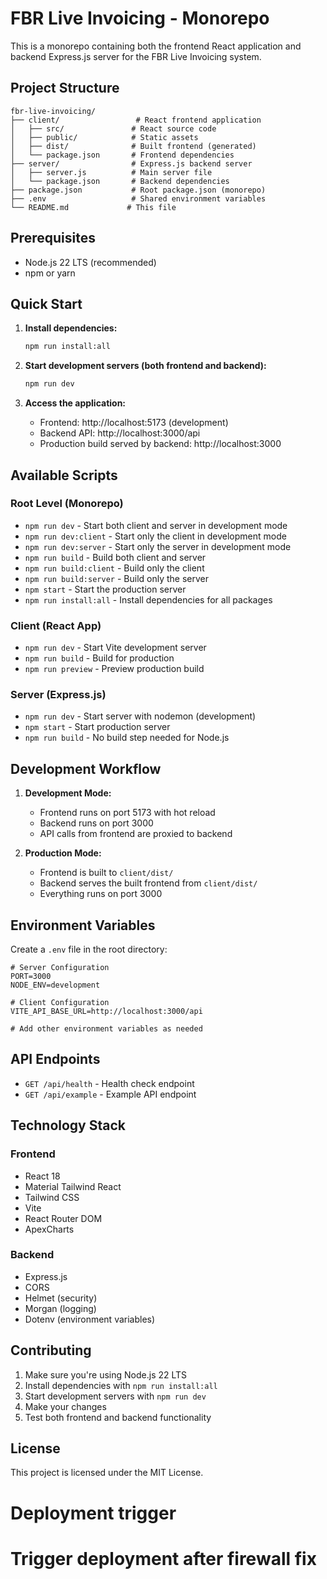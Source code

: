 # FBR Live Invoicing - Monorepo

This is a monorepo containing both the frontend React application and backend Express.js server for the FBR Live Invoicing system.

## Project Structure

```
fbr-live-invoicing/
├── client/                 # React frontend application
│   ├── src/               # React source code
│   ├── public/            # Static assets
│   ├── dist/              # Built frontend (generated)
│   └── package.json       # Frontend dependencies
├── server/                # Express.js backend server
│   ├── server.js          # Main server file
│   └── package.json       # Backend dependencies
├── package.json           # Root package.json (monorepo)
├── .env                   # Shared environment variables
└── README.md             # This file
```

## Prerequisites

- Node.js 22 LTS (recommended)
- npm or yarn

## Quick Start

1. **Install dependencies:**
   ```bash
   npm run install:all
   ```

2. **Start development servers (both frontend and backend):**
   ```bash
   npm run dev
   ```

3. **Access the application:**
   - Frontend: http://localhost:5173 (development)
   - Backend API: http://localhost:3000/api
   - Production build served by backend: http://localhost:3000

## Available Scripts

### Root Level (Monorepo)
- `npm run dev` - Start both client and server in development mode
- `npm run dev:client` - Start only the client in development mode
- `npm run dev:server` - Start only the server in development mode
- `npm run build` - Build both client and server
- `npm run build:client` - Build only the client
- `npm run build:server` - Build only the server
- `npm start` - Start the production server
- `npm run install:all` - Install dependencies for all packages

### Client (React App)
- `npm run dev` - Start Vite development server
- `npm run build` - Build for production
- `npm run preview` - Preview production build

### Server (Express.js)
- `npm run dev` - Start server with nodemon (development)
- `npm start` - Start production server
- `npm run build` - No build step needed for Node.js

## Development Workflow

1. **Development Mode:**
   - Frontend runs on port 5173 with hot reload
   - Backend runs on port 3000
   - API calls from frontend are proxied to backend

2. **Production Mode:**
   - Frontend is built to `client/dist/`
   - Backend serves the built frontend from `client/dist/`
   - Everything runs on port 3000

## Environment Variables

Create a `.env` file in the root directory:

```env
# Server Configuration
PORT=3000
NODE_ENV=development

# Client Configuration
VITE_API_BASE_URL=http://localhost:3000/api

# Add other environment variables as needed
```

## API Endpoints

- `GET /api/health` - Health check endpoint
- `GET /api/example` - Example API endpoint

## Technology Stack

### Frontend
- React 18
- Material Tailwind React
- Tailwind CSS
- Vite
- React Router DOM
- ApexCharts

### Backend
- Express.js
- CORS
- Helmet (security)
- Morgan (logging)
- Dotenv (environment variables)

## Contributing

1. Make sure you're using Node.js 22 LTS
2. Install dependencies with `npm run install:all`
3. Start development servers with `npm run dev`
4. Make your changes
5. Test both frontend and backend functionality

## License

This project is licensed under the MIT License.
# Deployment trigger
# Trigger deployment after firewall fix
